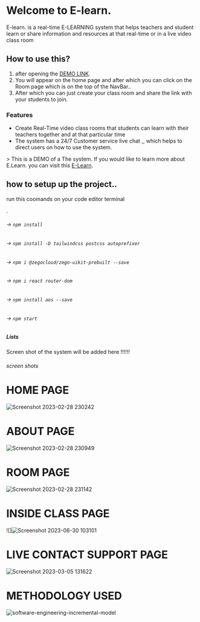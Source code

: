# Welcome to E-learn.

E-learn. is a real-time E-LEARNING system that helps teachers and student learn or share information and resources at that real-time or in a live video class room

## How to use this?

1. after opening the [DEMO LINK](https://e-learning-sytem.vercel.app/).
2. You will appear on the home page and after which you can click on the Room page which is on the top of the NavBar.. 
3. After which you can just create your class room and share the link with your students to join.

### Features

-  Create Real-Time video class rooms that students can learn with their teachers together and at that particular time 
- The system has a 24/7 Customer service live chat ,, which helps to direct users on how to use the system.

&gt; This is a DEMO of a The system. If you would like to learn more about E.Learn.  you can visit this [E-Learn](https://e-learning-sytem.vercel.app/).

## how to setup up the project..

run this coomands on your code editor terminal

.
###### -> `npm install`
###### -> `npm install -D tailwindcss postcss autoprefixer`
###### -> `npm i @zegocloud/zego-uikit-prebuilt --save`
###### -> `npm i react router-dom`
###### -> `npm install aos --save`
###### -> `npm start`



##### Lists 

Screen shot of the system will be added here  !!!!!!

###### screen shots
# HOME PAGE
![Screenshot 2023-02-28 230242](https://user-images.githubusercontent.com/98779202/222959671-920a9bf1-71c1-47ed-a375-48403aeaa05f.jpg)

# ABOUT PAGE

![Screenshot 2023-02-28 230949](https://user-images.githubusercontent.com/98779202/222959743-bbf5ce28-6199-49d3-83f4-16f365680b07.jpg)

# ROOM PAGE

![Screenshot 2023-02-28 231142](https://user-images.githubusercontent.com/98779202/222959766-2262fdc3-e7e0-4abd-ab9a-6d14cf341efc.jpg)

# INSIDE CLASS PAGE

![]![Screenshot 2023-06-30 103101](https://github.com/Belowni/E-Learning-system/assets/138204919/d655edb2-6771-4596-9146-b48a829f613b)


# LIVE CONTACT SUPPORT PAGE


![Screenshot 2023-03-05 131622](https://user-images.githubusercontent.com/98779202/222959925-c1db3c97-98fa-48be-86cd-ef49e85b266f.jpg)

# METHODOLOGY USED

![software-engineering-incremental-model](https://github.com/Belowni/E-Learning-system/assets/138204919/0fcb7b85-75fb-4a42-b5be-3ae5ba425c6c)

